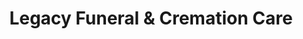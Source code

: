 ---
title: "Legacy Funeral & Cremation Care"
url: /la-mesa/legacy-funeral-und-cremation-care/
shop: Bestattungen
---